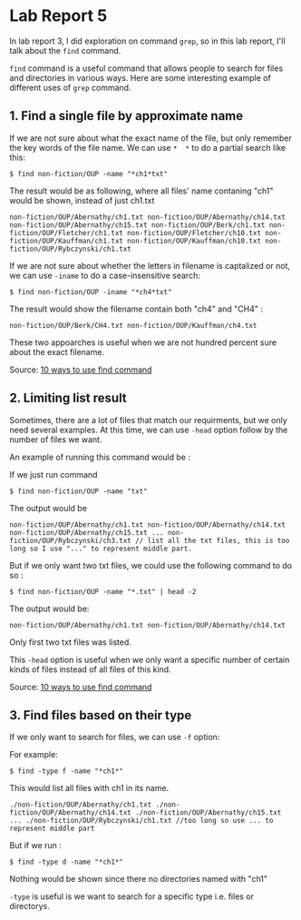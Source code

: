 # Lab Report 5

In lab report 3, I did exploration on command `grep`, so in this lab report, I'll talk about the `find` command. 

`find` command is a useful command that allows people to search for files and directories in various ways. 
Here are some interesting example of different uses of `grep` command. 

## 1. Find a single file by approximate name 
  
  If we are not sure about what the exact name of the file, but only remember the key words of the file name.
  We can use `*  *`  to do a partial search like this:

  ``
  $ find non-fiction/OUP -name "*ch1*txt"
  ``
  
  The result would be as following, where all files' name contaning "ch1" would be shown, instead of just ch1.txt
  
  ``
  non-fiction/OUP/Abernathy/ch1.txt
  non-fiction/OUP/Abernathy/ch14.txt
  non-fiction/OUP/Abernathy/ch15.txt
  non-fiction/OUP/Berk/ch1.txt
  non-fiction/OUP/Fletcher/ch1.txt
  non-fiction/OUP/Fletcher/ch10.txt
  non-fiction/OUP/Kauffman/ch1.txt
  non-fiction/OUP/Kauffman/ch10.txt
  non-fiction/OUP/Rybczynski/ch1.txt
  ``
  
  If we are not sure about whether the letters in filename is captalized or not,
  we can use `-iname` to do a case-insensitive search: 
  
  ``
  $ find non-fiction/OUP -iname "*ch4*txt"
  ``
  
  The result would show the filename contain both "ch4" and "CH4" :
  
  ``
  non-fiction/OUP/Berk/CH4.txt
  non-fiction/OUP/Kauffman/ch4.txt
  ``
  
  These two appoarches is useful when we are not hundred percent sure about the exact filename. 
  
  Source: [10 ways to use find command](https://www.redhat.com/sysadmin/linux-find-command)
  

## 2. Limiting list result 

  Sometimes, there are a lot of files that match our requirments, but we only need several examples.
  At this time, we can use `-head` option follow by the number of files we want. 
  
  An example of running this command would be : 
  
  If we just run command 
  
  ``
  $ find non-fiction/OUP -name "txt"
  `` 
  
  The output would be 
  
  ``
  non-fiction/OUP/Abernathy/ch1.txt
  non-fiction/OUP/Abernathy/ch14.txt
  non-fiction/OUP/Abernathy/ch15.txt
  ...
  non-fiction/OUP/Rybczynski/ch3.txt
  // list all the txt files, this is too long so I use "..." to represent middle part. 
  `` 
  
  But if we only want two txt files, we could use the following command to do so : 
  
  ``
  $ find non-fiction/OUP -name "*.txt" | head -2
  ``
  
  The output would be:
  
  ``
  non-fiction/OUP/Abernathy/ch1.txt
  non-fiction/OUP/Abernathy/ch14.txt
  ``
  
  Only first two txt files was listed. 
  
  This `-head` option is useful when we only want a specific number of certain kinds of files instead of all files of this kind. 
  
  Source: [10 ways to use find command](https://www.redhat.com/sysadmin/linux-find-command)
  
  
## 3. Find files based on their type 

   If we only want to search for files, we can use `-f` option:
   
   For example: 
   
   ``
   $ find -type f -name "*ch1*"
   ``
   
   This would list all files with ch1 in its name. 
   
   ``
   ./non-fiction/OUP/Abernathy/ch1.txt
  ./non-fiction/OUP/Abernathy/ch14.txt
  ./non-fiction/OUP/Abernathy/ch15.txt
  ...
  ./non-fiction/OUP/Rybczynski/ch1.txt
  //too long so use ... to represent middle part 
  ``
  
  But if we run :
  
  ``
  $ find -type d -name "*ch1*"
  ``
  
  Nothing would be shown since there no directories named with "ch1"
  
  `-type` is useful is we want to search for a specific type i.e. files or directorys. 
  
   
  
  
  
  
